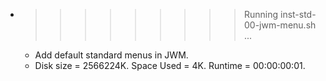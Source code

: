 * >>>>>>>>> Running inst-std-00-jwm-menu.sh ...
  * Add default standard menus in JWM.
  * Disk size = 2566224K. Space Used = 4K. Runtime = 00:00:00:01.
